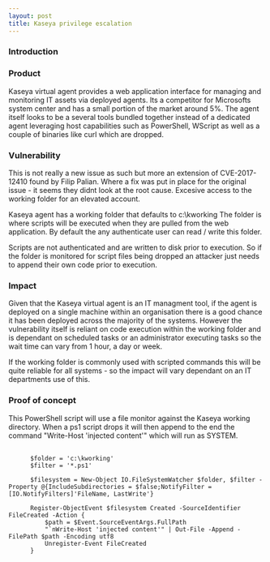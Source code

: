 ```yaml
---
layout: post
title: Kaseya privilege escalation
---
```


<h3>Introduction</h3>

<h3>Product</h3>
Kaseya virtual agent provides a web application interface for managing and monitoring IT assets via deployed agents.
Its a competitor for Microsofts system center and has a small portion of the market around 5%.
The agent itself looks to be a several tools bundled together instead of a dedicated agent leveraging host capabilities such as PowerShell, WScript as well as a couple of binaries like curl which are dropped.

<h3>Vulnerability</h3>
This is not really a new issue as such but more an extension of CVE-2017-12410 found by Filip Palian.
Where a fix was put in place for the original issue - it seems they didnt look at the root cause.
Excesive access to the working folder for an elevated account.

Kaseya agent has a working folder that defaults to c:\kworking
The folder is where scripts will be executed when they are pulled from the web application.
By default the any authenticate user can read / write this folder.

Scripts are not authenticated and are written to disk prior to execution.
So if the folder is monitored for script files being dropped an attacker just needs to append their own code prior to execution.

<h3>Impact</h3>
Given that the Kaseya virtual agent is an IT managment tool, if the agent is deployed on a single machine within an organisation there is a good chance it has been deployed across the majority of the systems. However the vulnerability itself is reliant on code execution within the working folder and is dependant on scheduled tasks or an administrator executing tasks so the wait time can vary from 1 hour, a day or week.

If the working folder is commonly used with scripted commands this will be quite reliable for all systems - so the impact will vary dependant on an IT departments use of this.

<h3>Proof of concept</h3>
This PowerShell script will use a file monitor against the Kaseya working directory.
When a ps1 script drops it will then append to the end the command "Write-Host 'injected content'" which will run as SYSTEM.

<pre>
  <code>
      $folder = 'c:\kworking' 
      $filter = '*.ps1'                          

      $filesystem = New-Object IO.FileSystemWatcher $folder, $filter -Property @{IncludeSubdirectories = $false;NotifyFilter =  [IO.NotifyFilters]'FileName, LastWrite'}

      Register-ObjectEvent $filesystem Created -SourceIdentifier FileCreated -Action { 
          $path = $Event.SourceEventArgs.FullPath 
          "`nWrite-Host 'injected content'" | Out-File -Append -FilePath $path -Encoding utf8 
          Unregister-Event FileCreated
      }
  </code>
</pre>
